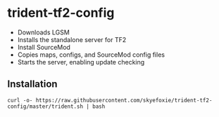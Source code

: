 # trident-tf2-config

- Downloads LGSM
- Installs the standalone server for TF2
- Install SourceMod
- Copies maps, configs, and SourceMod config files
- Starts the server, enabling update checking

## Installation

```
curl -o- https://raw.githubusercontent.com/skyefoxie/trident-tf2-config/master/trident.sh | bash
```
